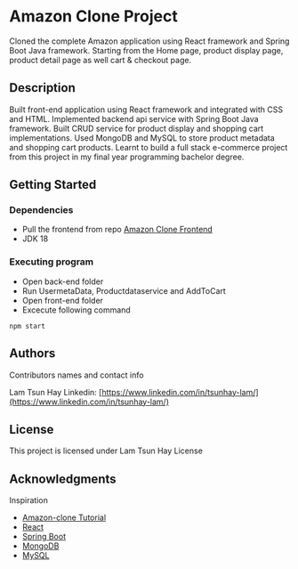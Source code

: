 # Amazon Clone Project

Cloned the complete Amazon application using React framework and Spring Boot Java framework. Starting from the Home page, product display page, product detail page as well cart & checkout page.  

## Description

Built front-end application using React framework and integrated with CSS and HTML. Implemented backend api service with Spring Boot Java framework. Built CRUD service for product display and shopping cart implementations. Used MongoDB and MySQL to store product metadata and shopping cart products. Learnt to build a full stack e-commerce project from this project in my final year programming bachelor degree.

## Getting Started

### Dependencies

* Pull the frontend from repo [Amazon Clone Frontend](https://github.com/LamTsunHay/amazon-clone-frontend)  
* JDK 18 

### Executing program
* Open back-end folder 
* Run UsermetaData, Productdataservice and AddToCart
* Open front-end folder 
* Excecute following command
```
npm start
```

## Authors

Contributors names and contact info

Lam Tsun Hay 
Linkedin: [https://www.linkedin.com/in/tsunhay-lam/](https://www.linkedin.com/in/tsunhay-lam/)


## License

This project is licensed under Lam Tsun Hay License 

## Acknowledgments

Inspiration
* [Amazon-clone Tutorial](https://www.youtube.com/watch?v=397AZniLo04&t=9s)
* [React](https://reactjs.org/)
* [Spring Boot](https://spring.io/projects/spring-boot)
* [MongoDB](https://www.mongodb.com/)
* [MySQL](https://www.mysql.com/)
